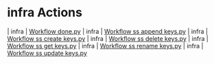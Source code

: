 

 # infra Actions 

| infra | [Workflow done.py](https://github.com/unskript/Awesome-CloudOps-Automation/tree/master/infra/legos/workflow_done) 
| infra | [Workflow ss append keys.py](https://github.com/unskript/Awesome-CloudOps-Automation/tree/master/infra/legos/workflow_ss_append_keys) 
| infra | [Workflow ss create keys.py](https://github.com/unskript/Awesome-CloudOps-Automation/tree/master/infra/legos/workflow_ss_create_keys) 
| infra | [Workflow ss delete keys.py](https://github.com/unskript/Awesome-CloudOps-Automation/tree/master/infra/legos/workflow_ss_delete_keys) 
| infra | [Workflow ss get keys.py](https://github.com/unskript/Awesome-CloudOps-Automation/tree/master/infra/legos/workflow_ss_get_keys) 
| infra | [Workflow ss rename keys.py](https://github.com/unskript/Awesome-CloudOps-Automation/tree/master/infra/legos/workflow_ss_rename_keys) 
| infra | [Workflow ss update keys.py](https://github.com/unskript/Awesome-CloudOps-Automation/tree/master/infra/legos/workflow_ss_update_keys) 
